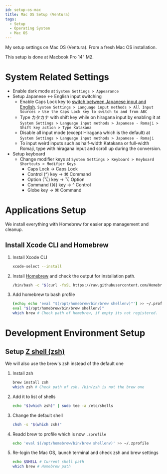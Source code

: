 ```yaml
---
id: setup-os-mac
title: Mac OS Setup (Ventura)
tags:
  - Setup
  - Operating System
  - Mac OS
---
```


My setup settings on Mac OS (Ventura). From a fresh Mac OS installation. 

This setup is done at Macbook Pro 14" M2.

# System Related Settings
-  Enable dark mode at `System Settings > Appearance`
-  Setup Japanese <-> English input switching
    - Enable Caps Lock key to [switch between Japanese input and English](https://support.apple.com/en-euro/guide/mac-help/mchl84525d76/mac). `System Settings > Language input methods > All Input Sources > Use the Caps Lock key to switch to and from ABC`
    - Type カタカナ with shift key while on hiragana input by enabling it at `System Settings > Language input methods > Japanese - Romaji > Shift key action > Type Katakana`
    - Disable all input mode (except Hiragana which is the default) at `System Settings > Language input methods > Japanese - Romaji`
    - To input weird inputs such as half-width Katakana or full-width Romaji, type with hiragana input and scroll up during the conversion.
- Setup keyboard
    - Change modifier keys at `System Settings > Keyboard > Keyboard Shortcuts > Modifier Keys`
        - Caps Lock -> Caps Lock
        - Control (^) key -> ⌘ Command
        - Option (⌥) key -> ⌥ Option
        - Command (⌘) key -> ^ Control
        - Globe key -> ⌘ Command

# Applications Setup
We install everything with Homebrew for easier app management and cleanup.
## Install  Xcode CLI and Homebrew
1. Install Xcode CLI 
    ```bash
    xcode-select --install
    ```
2. Install [Homebrew](https://brew.sh/) and check the output for installation path.
    ```bash
    /bin/bash -c "$(curl -fsSL https://raw.githubusercontent.com/Homebrew/install/HEAD/install.sh)"
    ```
3. Add homebrew to bash profile
    ```bash
    (echo; echo 'eval "$(/opt/homebrew/bin/brew shellenv)"') >> ~/.profile
    eval "$(/opt/homebrew/bin/brew shellenv)"
    which brew # Check path of homebrew, if empty its not registered.
    ```

# Development Environment Setup
## Setup [Z shell (zsh)](https://zsh.sourceforge.io/)
We will also use the brew's zsh instead of the default one
1. Install zsh
    ```bash
    brew install zsh
    which zsh # Check path of zsh. /bin/zsh is not the brew one
    ```
2. Add it to list of shells
    ```bash 
    echo "$(which zsh)" | sudo tee -a /etc/shells
    ```
3. Change the default shell
    ```bash
    chsh -s "$(which zsh)"
    ```
4. Readd brew to profile which is now `.zprofile` 
    ```bash
    echo 'eval $(/opt/homebrew/bin/brew shellenv)' >> ~/.zprofile
    ```
5. Re-login the Mac OS, launch terminal and check zsh and brew settings
    ```bash
    echo $SHELL # Current shell path
    which brew # Homebrew path
    ```